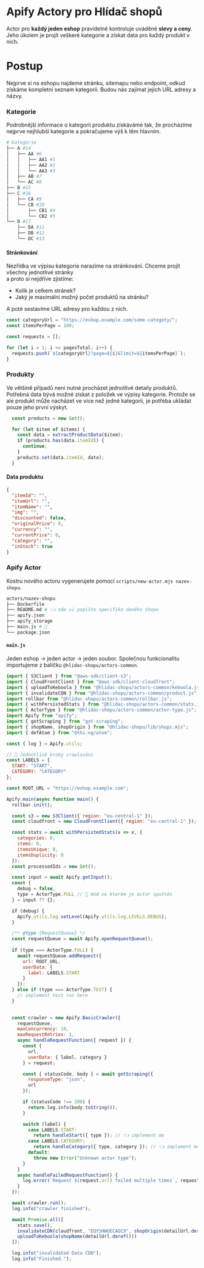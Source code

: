 # Apify Actory pro Hlídač shopů

Actor pro **každý jeden eshop** pravidelně kontroluje uváděné **slevy a ceny**.
Jeho úkolem je projít veškeré kategorie a získat data pro každý produkt v nich. 

# Postup
Nejprve si na eshopu najdeme stránku, sitemapu nebo endpoint, odkud získáme kompletní 
seznam kategorií. Budou nás zajímat jejich URL adresy a názvy.

### Kategorie
Podrobnější informace o kategorii produktu získáváme tak, že procházíme nejprve nejhlubší kategorie a pokračujeme výš k těm hlavním.

```bash
# Kategorie
├── A #14
│   ├── AA #6
│   │   ├── AA1 #1
│   │   ├── AA2 #2
│   │   └── AA3 #3
│   ├── AB #7
│   └── AC #8
├── B #15
├── C #16
│   ├── CA #9
│   └── CB #10
│       ├── CB1 #4
│       └── CB2 #5
└── D #17
    ├── DA #11
    ├── DB #12
    └── DC #13
```

#### Stránkování
Nezřídka ve výpisu kategorie narazíme na stránkování. Chceme projít všechny jednotlivé stránky  
a proto si nejdříve zjistíme:

* Kolik je celkem stránek?
* Jaký je maximální možný počet produktů na stránku?

A poté sestavíme URL adresy pro každou z nich.

```js
const categoryUrl = "https://eshop.example.com/some-categoty/";
const itemsPerPage = 100;

const requests = [];

for (let i = 1; i <= pagesTotal; i++) {
  requests.push(`${categoryUrl}?page=${i}&limit=${itemsPerPage}`);
}
```

### Produkty
Ve většině případů není nutné procházet jednotlivé detaily produktů. 
Potřebná data bývá možné získat z položek ve výpisy kategorie. Protože se ale produkt 
může nacházet ve více než jedné kategorii, je potřeba ukládat pouze jeho první výskyt.

```js
  const products = new Set();

  for (let $item of $items) {
    const data = extractProductData($item);
    if (products.has(data.itemId)) {
      continue;
    }
    products.set(data.itemId, data);
  }
```
#### Data produktu
```json
{
  "itemId": "",
  "itemUrl": "",
  "itemName": "",
  "img": "",
  "discounted": false,
  "originalPrice": 0,
  "currency": "",
  "currentPrice": 0,
  "category": "",
  "inStock": true
}
```

### Apify Actor
Kostru nového actoru vygenerujete pomocí `scripts/new-actor.mjs nazev-shopu`.

```bash
actors/nazev-shopu
├── Dockerfile
├── README.md # 👈 zde si popište specifika daného shopu
├── apify.json
├── apify_storage
├── main.js # 🥩
└── package.json
```
#### `main.js`
Jeden eshop → jeden actor → jeden soubor.
Společnou funkcionalitu importujeme z balíčku `@hlidac-shopu/actors-common`.

```js
import { S3Client } from "@aws-sdk/client-s3";
import { CloudFrontClient } from "@aws-sdk/client-cloudfront";
import { uploadToKeboola } from "@hlidac-shopu/actors-common/keboola.js";
import { invalidateCDN } from "@hlidac-shopu/actors-common/product.js";
import rollbar from "@hlidac-shopu/actors-common/rollbar.js";
import { withPersistedStats } from "@hlidac-shopu/actors-common/stats.js";
import { ActorType } from "@hlidac-shopu/actors-common/actor-type.js";
import Apify from "apify";
import { gotScraping } from "got-scraping";
import { shopName, shopOrigin } from "@hlidac-shopu/lib/shops.mjs";
import { defAtom } from "@thi.ng/atom";

const { log } = Apify.utils;

// 👀 Jednotlivé kroky crawlování
const LABELS = {
  START: "START",
  CATEGORY: "CATEGORY"
};

const ROOT_URL = "https://eshop.example.com";

Apify.main(async function main() {
  rollbar.init();

  const s3 = new S3Client({ region: "eu-central-1" });
  const cloudfront = new CloudFrontClient({ region: "eu-central-1" });

  const stats = await withPersistedStats(x => x, {
    categories: 0,
    items: 0,
    itemsUnique: 0,
    itemsDuplicity: 0
  });
  const processedIds = new Set();

  const input = await Apify.getInput();
  const {
    debug = false,
    type = ActorType.FULL // 👀 mód ve kterém je actor spuštěn
  } = input ?? {};

  if (debug) {
    Apify.utils.log.setLevel(Apify.utils.log.LEVELS.DEBUG);
  }

  /** @type {RequestQueue} */
  const requestQueue = await Apify.openRequestQueue();
  
  if (type === ActorType.FULL) {
    await requestQueue.addRequest({
      url: ROOT_URL,
      userData: {
        label: LABELS.START
      }
    });
  } else if (type === ActorType.TEST) {
    // implement test run here
  }
    

  const crawler = new Apify.BasicCrawler({
    requestQueue,
    maxConcurrency: 10,
    maxRequestRetries: 1,
    async handleRequestFunction({ request }) {
      const {
        url,
        userData: { label, category }
      } = request;

      const { statusCode, body } = await gotScraping({
        responseType: "json",
        url
      });

      if (statusCode !== 200) {
        return log.info(body.toString());
      }

      switch (label) {
        case LABELS.START:
          return handleStart({ type }); // 👈 implement me
        case LABELS.CATEGORY:
          return handleCategory({ type, category }); // 👈 implement me
        default:
          throw new Error("Unknown actor type");
      }
    }
    async handleFailedRequestFunction() {
      log.error(`Request ${request.url} failed multiple times`, request);
    }
  });

  await crawler.run();
  log.info("crawler finished");

  await Promise.all([
    stats.save(),
    invalidateCDN(cloudfront, "EQYSHWUECAQC9", shopOrigin(detailUrl.deref())),
    uploadToKeboola(shopName(detailUrl.deref()))
  ]);

  log.info("invalidated Data CDN");
  log.info("Finished.");
```
